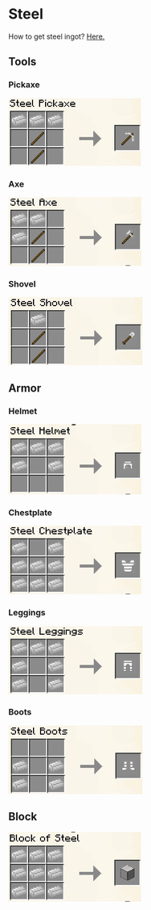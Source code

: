 # Steel

How to get steel ingot? [Here.](how-to-get-them.md)

## Tools

### Pickaxe

![](<../../../.gitbook/assets/image (40).png>)

### Axe

![](<../../../.gitbook/assets/image (4).png>)

### Shovel

![](<../../../.gitbook/assets/image (84).png>)



## Armor

### Helmet

![](<../../../.gitbook/assets/image (173).png>)

### Chestplate

![](<../../../.gitbook/assets/image (25).png>)

### Leggings

![](<../../../.gitbook/assets/image (92) (1) (1).png>)

### Boots

![](<../../../.gitbook/assets/image (63).png>)



## Block

![](<../../../.gitbook/assets/image (88) (1) (1).png>)
